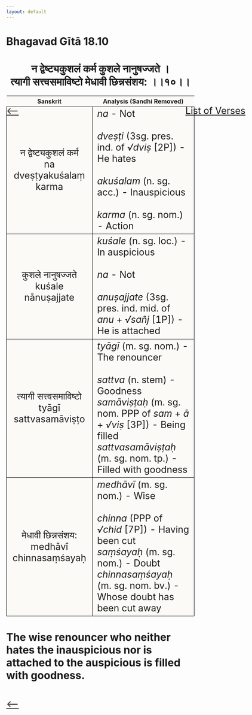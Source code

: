 ```yaml
---
layout: default
---
```

<!---
Text can be **bold**, _italic_, or ~~strikethrough~~.

[Link to another page](./another-page.html)

There should be whitespace between paragraphs.

There should be whitespace between paragraphs. We recommend including a README, or a file with information about your project.
--->

# Bhagavad Gītā 18.10

<style>
table {
  border-collapse: collapse;
  border-style: hidden;
}
th {
  background: #FBFAF7;
}
td {
  font-size: 25px;
  background: #FBFAF7;
  border: 1px solid black;
}
div.move {
  font-size: 25px;
}
</style>

<h1 style="text-align:center">
न द्वेष्ट्यकुशलं कर्म कुशले नानुषज्जते । <br>
त्यागी सत्त्वसमाविष्टो मेधावी छिन्नसंशय: ।।१०।।
</h1>
<div class="move" style="position:relative;min-width:960px">
 <p style="position: absolute;left:480px;top:0"><a href="./ch18.html">List of Verses</a></p>
</div>
<div class="move" style="position:relative;min-width:960px">
 <p style="position: absolute;left:0;top:0"><a href="./v18-8.html">⟵</a></p>
</div>
<div class="move" style="position:relative;min-width:960px">
 <p style="position: absolute;right:0;top:0"><a href="./v18-10.html">⟶</a></p>
</div>

| Sanskrit | Analysis (Sandhi Removed) |
|:-:|-|
|   न द्वेष्ट्यकुशलं कर्म<br>na dveṣṭyakuśalaṃ karma  | <em>na</em> - Not<br><br><em>dveṣṭi</em> (3sg. pres. ind. of <em>√dviṣ</em> [2P]) - He hates<br><br><em>akuśalam</em> (n. sg. acc.) - Inauspicious<br><br><em>karma</em> (n. sg. nom.) - Action |
|  कुशले नानुषज्जते<br>kuśale nānuṣajjate | <em>kuśale</em> (n. sg. loc.) - In auspicious <br><br><em>na</em> - Not<br><br><em>anuṣajjate</em> (3sg. pres. ind. mid. of <em>anu</em> + <em>√sañj</em> [1P]) - He is attached  |
| त्यागी सत्त्वसमाविष्टो<br>tyāgī sattvasamāviṣṭo | <em>tyāgī</em> (m. sg. nom.) - The renouncer<br><br><em>sattva</em> (n. stem) - Goodness<br><em>samāviṣṭaḥ</em> (m. sg. nom. PPP of <em>sam</em> + <em>ā</em> + <em>√viṣ</em> [3P]) - Being filled<br><em>sattvasamāviṣṭaḥ</em> (m. sg. nom. tp.) - Filled with goodness |
| मेधावी छिन्नसंशय:<br>medhāvī chinnasaṃśayaḥ | <em>medhāvī</em> (m. sg. nom.) - Wise<br><br><em>chinna</em> (PPP of <em>√chid</em> [7P]) - Having been cut<br><em>saṃśayaḥ</em> (m. sg. nom.) - Doubt<br><em>chinnasaṃśayaḥ</em> (m. sg. nom. bv.) - Whose doubt has been cut away |

<h1>
The wise renouncer who neither hates the inauspicious nor is attached to the auspicious
is filled with goodness.
</h1>
<div class="move" style="position:relative;min-width:960px">
 <p style="position: absolute;left:0;top:0"><a href="./v18-8.html">⟵</a></p>
</div>
<div class="move" style="position:relative;min-width:960px">
 <p style="position: absolute;right:0;top:0"><a href="./v18-10.html">⟶</a></p>
</div>
